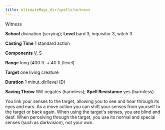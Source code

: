 ```yaml
---
title: ultimateMagi_dir/spells/witness
---
```

Witness

**School** divination (scrying); **Level** bard 3, inquisitor 3, witch 3

**Casting Time** 1 standard action

**Components** V, S

**Range** long (400 ft. + 40 ft./level)

**Target** one living creature

**Duration** 1 minut_dir/level (D)

**Saving Throw** Will negates (harmless); **Spell Resistance** yes (harmless)

You link your senses to the target, allowing you to see and hear through its eyes and ears. As a move action you can shift your senses from yourself to the target or back again. When using the target's senses, you are blind and deaf. When perceiving through the target, you use its normal and special senses (such as darkvision), not your own.

